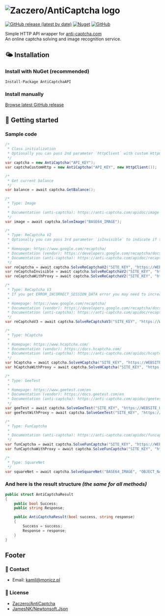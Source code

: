 # ![Zaczero/AntiCaptcha logo](https://github.com/Zaczero/AntiCaptcha/blob/master/resources/AntiCaptcha.png)

[![GitHub release (latest by date)](https://img.shields.io/github/v/release/Zaczero/AntiCaptcha)](https://github.com/Zaczero/AntiCaptcha/releases/latest)
[![Nuget](https://img.shields.io/nuget/v/AntiCaptchaAPI)](https://www.nuget.org/packages/AntiCaptchaAPI/)
[![GitHub](https://img.shields.io/github/license/Zaczero/AntiCaptcha)](https://github.com/Zaczero/AntiCaptcha/blob/master/LICENSE)

Simple HTTP API wrapper for [anti-captcha.com](https://anti-captcha.com/)  
An online captcha solving and image recognition service.

## 🌤️ Installation

### Install with NuGet (recommended)

`Install-Package AntiCaptchaAPI`

### Install manually

[Browse latest GitHub release](https://github.com/Zaczero/AntiCaptcha/releases/latest)

## 🏁 Getting started

### Sample code

```cs
/*
 * Class initialization
 * Optionally you can pass 2nd parameter `httpClient` with custom HttpClient to use while requesting API
 */
var captcha = new AntiCaptcha("API_KEY");
var captchaCustomHttp = new AntiCaptcha("API_KEY", new HttpClient());

/*
 * Get current balance
 */
var balance = await captcha.GetBalance();

/*
 * Type: Image
 *
 * Documentation (anti-captcha): https://anti-captcha.com/apidoc/image
 */
var image = await captcha.SolveImage("BASE64_IMAGE");

/*
 * Type: ReCaptcha V2
 * Optionally you can pass 3rd parameter `isInvisible` to indicate if the reCaptcha is setup as invisible
 *
 * Homepage: https://www.google.com/recaptcha/
 * Documentation (vendor): https://developers.google.com/recaptcha/docs/display
 * Documentation (anti-captcha): https://anti-captcha.com/apidoc/recaptcha
 */
var reCaptcha = await captcha.SolveReCaptchaV2("SITE_KEY", "https://WEBSITE_URL");
var reCaptchaInvisible = await captcha.SolveReCaptchaV2("SITE_KEY", "https://WEBSITE_URL", true);
var reCaptchaWithProxy = await captcha.SolveReCaptchaV2("SITE_KEY", "https://WEBSITE_URL", new AntiCaptchaProxy(ProxyType.Http, "PROXY_ADDRESS", 8080), "USER_AGENT");

/*
 * Type: ReCaptcha V3
 * If you get ERROR_INCORRECT_SESSION_DATA error you may need to increase minScore value
 *
 * Homepage: https://www.google.com/recaptcha/
 * Documentation (vendor): https://developers.google.com/recaptcha/docs/v3
 * Documentation (anti-captcha): https://anti-captcha.com/apidoc/recaptcha
 */
var reCaptchaV3 = await captcha.SolveReCaptchaV3("SITE_KEY", "https://WEBSITE_URL", 0.9, "SOME_ACTION");

/*
 * Type: hCaptcha
 *
 * Homepage: https://www.hcaptcha.com/
 * Documentation (vendor): https://docs.hcaptcha.com/
 * Documentation (anti-captcha): https://anti-captcha.com/apidoc/hcaptcha
 */
var hCaptcha = await captcha.SolveHCaptcha("SITE_KEY", "https://WEBSITE_URL");
var hCaptchaWithProxy = await captcha.SolveHCaptcha("SITE_KEY", "https://WEBSITE_URL", new AntiCaptchaProxy(ProxyType.Http, "PROXY_ADDRESS", 8080), "USER_AGENT");

/*
 * Type: GeeTest
 *
 * Homepage: https://www.geetest.com/en
 * Documentation (vendor): https://docs.geetest.com/en
 * Documentation (anti-captcha): https://anti-captcha.com/apidoc/geetest
 */
var geeTest = await captcha.SolveGeeTest("SITE_KEY", "https://WEBSITE_URL", "CHALLENGE");
var geeTestWithProxy = await captcha.SolveGeeTest("SITE_KEY", "https://WEBSITE_URL", "CHALLENGE", new AntiCaptchaProxy(ProxyType.Http, "PROXY_ADDRESS", 8080), "USER_AGENT");

/*
 * Type: FunCaptcha
 *
 * Documentation (anti-captcha): https://anti-captcha.com/apidoc/funcaptcha
 */
var funCaptcha = await captcha.SolveFunCaptcha("SITE_KEY", "https://WEBSITE_URL");
var funCaptchaWithProxy = await captcha.SolveFunCaptcha("SITE_KEY", "https://WEBSITE_URL", new AntiCaptchaProxy(ProxyType.Http, "PROXY_ADDRESS", 8080), "USER_AGENT");

/*
 * Type: SquareNet
 */
var squareNet = await captcha.SolveSquareNet("BASE64_IMAGE", "OBJECT_NAME", 3, 3);
```

### And here is the result structure *(the same for all methods)*

```cs
public struct AntiCaptchaResult
{
    public bool Success;
    public string Response;

    public AntiCaptchaResult(bool success, string response)
    {
        Success = success;
        Response = response;
    }
}
```

## Footer

### 📧 Contact

* Email: [kamil@monicz.pl](mailto:kamil@monicz.pl)

### 📃 License

* [Zaczero/AntiCaptcha](https://github.com/Zaczero/AntiCaptcha/blob/master/LICENSE)
* [JamesNK/Newtonsoft.Json](https://github.com/JamesNK/Newtonsoft.Json/blob/master/LICENSE.md)
